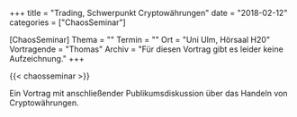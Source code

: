 +++
title = "Trading, Schwerpunkt Cryptowährungen"
date = "2018-02-12"
categories = ["ChaosSeminar"]

[ChaosSeminar]
Thema = ""
Termin = ""
Ort = "Uni Ulm, Hörsaal H20"
Vortragende = "Thomas"
Archiv = "Für diesen Vortrag gibt es leider keine Aufzeichnung."
+++

{{< chaosseminar >}}

Ein Vortrag mit anschließender Publikumsdiskussion über das Handeln von Cryptowährungen.
